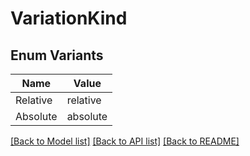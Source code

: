 # VariationKind

## Enum Variants

| Name | Value |
|---- | -----|
| Relative | relative |
| Absolute | absolute |


[[Back to Model list]](../README.md#documentation-for-models) [[Back to API list]](../README.md#documentation-for-api-endpoints) [[Back to README]](../README.md)


